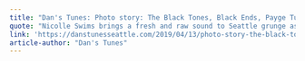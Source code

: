 ```yaml
---
title: "Dan's Tunes: Photo story: The Black Tones, Black Ends, Payge Turner"
quote: "Nicolle Swims brings a fresh and raw sound to Seattle grunge as the front person of Black Ends. Bassist Ben Swanson provides a steady groove for Black Ends's grungy, experimental sound. Drummer Jonny Modes maintains a calm demeanor to contrast Black Ends's often loud and frenetic jams."
link: 'https://danstunesseattle.com/2019/04/13/photo-story-the-black-tones-black-ends-payge-turner/'
article-author: "Dan's Tunes"
---
```

